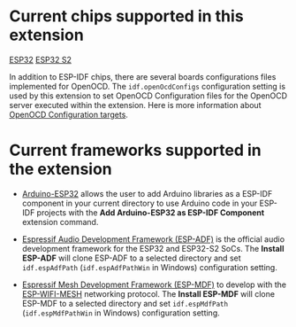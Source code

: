 # Current chips supported in this extension

[ESP32](https://www.espressif.com/en/products/socs/esp32-s2)
[ESP32 S2](https://www.espressif.com/en/products/socs/esp32-s2)

In addition to ESP-IDF chips, there are several boards configurations files implemented for OpenOCD. The `idf.openOcdConfigs` configuration setting is used by this extension to set OpenOCD Configuration files for the OpenOCD server executed within the extension. Here is more information about [OpenOCD Configuration targets](https://docs.espressif.com/projects/esp-idf/en/latest/esp32/api-guides/jtag-debugging/tips-and-quirks.html#jtag-debugging-tip-openocd-configure-target).

# Current frameworks supported in the extension

- [Arduino-ESP32](https://github.com/espressif/arduino-esp32) allows the user to add Arduino libraries as a ESP-IDF component in your current directory to use Arduino code in your ESP-IDF projects with the **Add Arduino-ESP32 as ESP-IDF Component** extension command.

- [Espressif Audio Development Framework (ESP-ADF)](https://github.com/espressif/esp-adf) is the official audio development framework for the ESP32 and ESP32-S2 SoCs. The **Install ESP-ADF** will clone ESP-ADF to a selected directory and set `idf.espAdfPath` (`idf.espAdfPathWin` in Windows) configuration setting.

- [Espressif Mesh Development Framework (ESP-MDF)](https://github.com/espressif/esp-mdf) to develop with the [ESP-WIFI-MESH](https://docs.espressif.com/projects/esp-idf/en/stable/api-guides/mesh.html) networking protocol. The **Install ESP-MDF** will clone ESP-MDF to a selected directory and set `idf.espMdfPath` (`idf.espMdfPathWin` in Windows) configuration setting.
